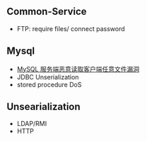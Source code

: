 ## Common-Service
- FTP: require files/ connect password


## Mysql
- [MySQL 服务端恶意读取客户端任意文件漏洞](https://cloud.tencent.com/developer/article/1818089)
- JDBC Unserialization
- stored procedure DoS 

## Unsearialization
- LDAP/RMI
- HTTP

